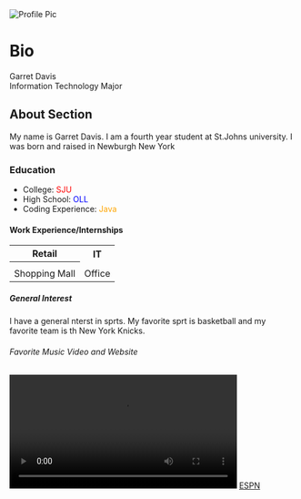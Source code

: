 <!DOCTYPE html>
<html>
<head>
  <link rel="stylesheet" type="text/css" href="Lab1d.css">
</head>
<body>

<img src="https://cdn.pixabay.com/photo/2015/10/05/22/37/blank-profile-picture-973460_640.png" alt="Profile Pic">

<h1 class="ridge"> Bio </h1>
<dl>
  <dt> Garret Davis </dt>
  <dt> Information Technology Major</dt>
</dl>

<h2 class="ridge"> About Section</h2>
<p> My name is Garret Davis. I am a fourth year student at St.Johns university. I was born and raised in Newburgh New York</p>

<h3 class="ridge">Education</h3>
   <ul>
   <li>College:<span style="color:red"> SJU</span></li>
   <li> High School:<span style="color:blue"> OLL</span></li>
   <li> Coding Experience:<span style="color:orange"> Java</span></li>
   </ul>
<h4 class="ridge">Work Experience/Internships</h4>
<table>
  <tr>
    <th>Retail</th>
    <th>IT</th>
  </tr>
<tr>
<th>  </th>

  </tr>
  <tr>
    <td>Shopping Mall</td>
    <td>Office</td>
  </tr>
</table>
<h5 class="ridge">General Interest</h5>
<p> I have a general nterst in sprts. My favorite sprt is basketball and my favorite team is th New York Knicks.</p>
<h6 class="ridge"> Favorite Music Video and Website</h6>
<video width="400"controls>
  <source src="https://www.youtube.com/watch?v=XqZsoesa55w&t=71s
  type=video/mp4">
</video>
<a href="https://www.espn.com/"> ESPN</a>

</body>

</html>
